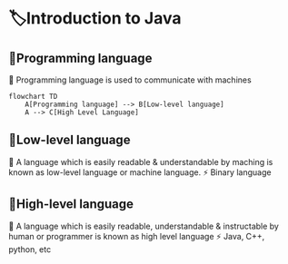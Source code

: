 # 🏷️Introduction to Java

## 📂Programming language
🔹 Programming language is used to communicate with machines

```mermaid
flowchart TD
    A[Programming language] --> B[Low-level language]
    A --> C[High Level Language]
```

## 📂Low-level language
🔹 A language which is easily readable & understandable by maching is known as low-level language or machine language.
⚡ Binary language

## 📂High-level language
🔹 A language which is easily readable, understandable & instructable by human or programmer is known as high level language
⚡ Java, C++, python, etc